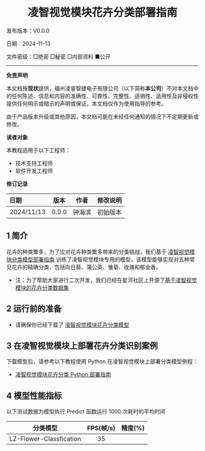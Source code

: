 <h1 align="center">凌智视觉模块花卉分类部署指南</h1>

发布版本：V0.0.0

日期：2024-11-13

文件密级：□绝密 □秘密 □内部资料 ■公开  

---

**免责声明**  

本文档按**现状**提供，福州凌睿智捷电子有限公司（以下简称**本公司**）不对本文档中的任何陈述、信息和内容的准确性、可靠性、完整性、适销性、适用性及非侵权性提供任何明示或暗示的声明或保证。本文档仅作为使用指导的参考。  

由于产品版本升级或其他原因，本文档可能在未经任何通知的情况下不定期更新或修改。  

**读者对象**  

本教程适用于以下工程师：  

- 技术支持工程师  
- 软件开发工程师  

**修订记录**  

| **日期**   | **版本** | **作者** | **修改说明** |
| :--------- | -------- | -------- | ------------ |
| 2024/11/13 | 0.0.0    | 钟海滨     | 初始版本     |

## 1 简介

花卉的种类繁多，为了应对花卉种类繁多带来的分类挑战，我们基于 [凌智视觉模块分类模型部署指南](../../vision/classification) 训练了凌智视觉模块专用的模型，该模型能够实现对五种常见花卉的精确分类，包括向日葵、蒲公英、雏菊、玫瑰和郁金香。

- 注：为了帮助大家进行二次开发，我们已经在星河社区上开源了[基于凌智视觉模块的花卉分类数据集](https://aistudio.baidu.com/datasetdetail/304284)

## 2 运行前的准备

- 请确保你已经下载了 [凌智视觉模块花卉分类模型](https://gitee.com/LockzhinerAI/LockzhinerVisionModule/releases/download/v0.0.2/LZ-Flower-Classfication.rknn)

## 3 在凌智视觉模块上部署花卉分类识别案例

下载模型后，请参考以下教程使用 Python 在凌智视觉模块上部署分类模型例程：

- [凌智视觉模块花卉分类 Python 部署指南](./python)

## 4 模型性能指标

以下测试数据为模型执行 Predict 函数运行 1000 次耗时的平均时间

| 分类模型 | FPS(帧/s) | 精度(%) |
|:-------:|:----:|:----:|
|LZ-Flower-Classfication|35||
